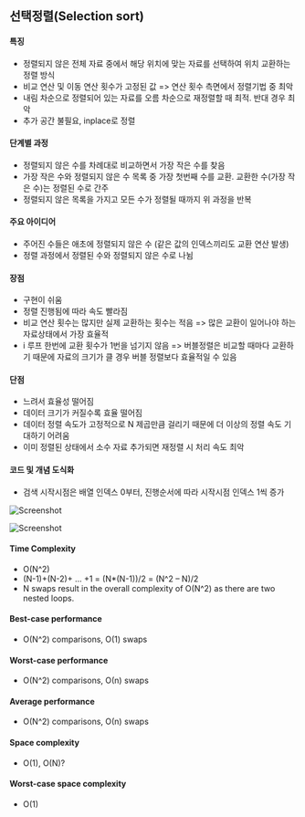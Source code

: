## 선택정렬(Selection sort)
#### 특징 
- 정렬되지 않은 전체 자료 중에서 해당 위치에 맞는 자료를 선택하여 위치 교환하는 정렬 방식
- 비교 연산 및 이동 연산 횟수가 고정된 값 => 연산 횟수 측면에서 정렬기법 중 최악
- 내림 차순으로 정렬되어 있는 자료를 오름 차순으로 재정렬할 때 최적. 반대 경우 최악  
- 추가 공간 불필요, inplace로 정렬

#### 단계별 과정
- 정렬되지 않은 수를 차례대로 비교하면서 가장 작은 수를 찾음 
- 가장 작은 수와 정렬되지 않은 수 목록 중 가장 첫번째 수를 교환. 교환한 수(가장 작은 수)는 정렬된 수로 간주
- 정렬되지 않은 목록을 가지고 모든 수가 정렬될 때까지 위 과정을 반복

#### 주요 아이디어 
- 주어진 수들은 애초에 정렬되지 않은 수 (같은 값의 인덱스끼리도 교환 연산 발생)
- 정렬 과정에서 정렬된 수와 정렬되지 않은 수로 나뉨

#### 장점
- 구현이 쉬움  
- 정렬 진행됨에 따라 속도 빨라짐
- 비교 연산 횟수는 많지만 실제 교환하는 횟수는 적음 => 많은 교환이 일어나야 하는 자료상태에서 가장 효율적 
- i 루프 한번에 교환 횟수가 1번을 넘기지 않음 => 버블정렬은 비교할 때마다 교환하기 때문에 자료의 크기가 클 경우 버블 정렬보다 효율적일 수 있음  

#### 단점
- 느려서 효율성 떨어짐
- 데이터 크기가 커질수록 효율 떨어짐
- 데이터 정렬 속도가 고정적으로 N 제곱만큼 걸리기 때문에 더 이상의 정렬 속도 기대하기 어려움 
- 이미 정렬된 상태에서 소수 자료 추가되면 재정렬 시 처리 속도 최악 

#### 코드 및 개념 도식화
- 검색 시작시점은 배열 인덱스 0부터, 진행순서에 따라 시작시점 인덱스 1씩 증가 

![Screenshot](imgs/selection-sort.png)


![Screenshot](imgs/selectionsort_python.png)

#### Time Complexity
- O(N^2)
- (N-1)+(N-2)+ ... +1 = (N*(N-1))/2 = (N^2 – N)/2
- N swaps result in the overall complexity of O(N^2) as there are two nested loops.

#### Best-case performance 
- О(N^2) comparisons, O(1) swaps

#### Worst-case performance 
- О(N^2) comparisons, О(n) swaps

#### Average performance 
- О(N^2) comparisons, О(n) swaps

#### Space complexity
- O(1), O(N)?

#### Worst-case space complexity 
- O(1)

